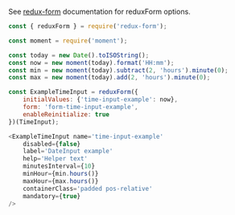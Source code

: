 See [redux-form](https://redux-form.com/6.0.0-rc.1/docs/api/reduxform.md/) documentation for reduxForm options.

```javascript
const { reduxForm } = require('redux-form');

const moment = require('moment');

const today = new Date().toISOString();
const now = new moment(today).format('HH:mm');
const min = new moment(today).subtract(2, 'hours').minute(0);
const max = new moment(today).add(2, 'hours').minute(0);

const ExampleTimeInput = reduxForm({
    initialValues: {'time-input-example': now},
    form: 'form-time-input-example',
    enableReinitialize: true
})(TimeInput);

<ExampleTimeInput name='time-input-example'
    disabled={false}
    label='DateInput example'
    help='Helper text'
    minutesInterval={10}
    minHour={min.hours()}
    maxHour={max.hours()}
    containerClass='padded pos-relative'
    mandatory={true}
/>
```